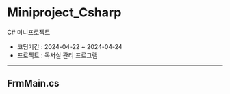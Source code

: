 # Miniproject_Csharp
C# 미니프로젝트 

* 코딩기간 : 2024-04-22 ~ 2024-04-24
* 프로젝트 : 독서실 관리 프로그램 
---------------------------------------------------------------
## FrmMain.cs 
